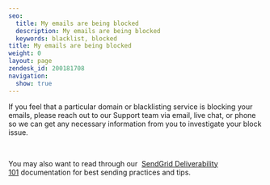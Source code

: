 ```yaml
---
seo:
  title: My emails are being blocked
  description: My emails are being blocked
  keywords: blacklist, blocked
title: My emails are being blocked
weight: 0
layout: page
zendesk_id: 200181708
navigation:
  show: true
---
```


If you feel that a particular domain or blacklisting service is blocking your emails, please reach out to our Support team via email, live chat, or phone so we can get any necessary information from you to investigate your block issue.

&nbsp;

You may also want to read through our&nbsp; [SendGrid Deliverability 101](http://support.sendgrid.com/entries/21194967-deliverability-101)&nbsp;documentation for best sending practices and tips.


